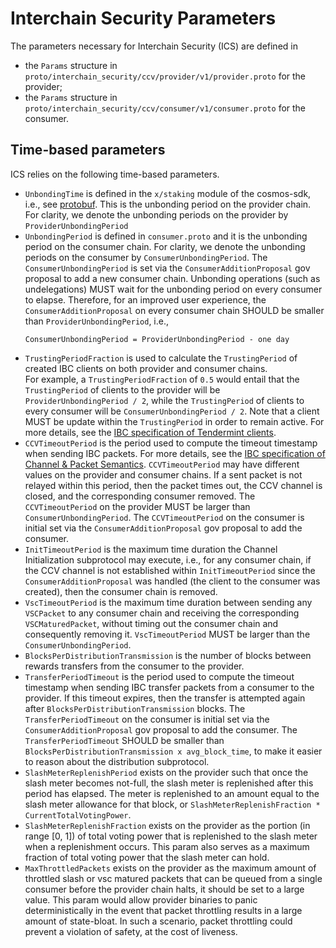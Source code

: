 # Interchain Security Parameters

The parameters necessary for Interchain Security (ICS) are defined in 

- the `Params` structure in `proto/interchain_security/ccv/provider/v1/provider.proto` for the provider;
- the `Params` structure in `proto/interchain_security/ccv/consumer/v1/consumer.proto` for the consumer.

## Time-based parameters

ICS relies on the following time-based parameters.

- `UnbondingTime` is defined in the `x/staking` module of the cosmos-sdk, i.e., see [protobuf](https://github.com/cosmos/cosmos-sdk/blob/9c145c827001222df2e3e1101010874aeac20997/proto/cosmos/staking/v1beta1/staking.proto#L294). This is the unbonding period on the provider chain. 
  For clarity, we denote the unbonding periods on the provider by `ProviderUnbondingPeriod`
- `UnbondingPeriod` is defined in `consumer.proto` and it is the unbonding period on the consumer chain. For clarity, we denote the unbonding periods on the consumer by `ConsumerUnbondingPeriod`. 
  The `ConsumerUnbondingPeriod` is set via the `ConsumerAdditionProposal` gov proposal to add a new consumer chain. 
  Unbonding operations (such as undelegations) MUST wait for the unbonding period on every consumer to elapse. Therefore, for an improved user experience, the `ConsumerAdditionProposal` on every consumer chain SHOULD be smaller than `ProviderUnbondingPeriod`, i.e., 
  ```
  ConsumerUnbondingPeriod = ProviderUnbondingPeriod - one day
  ```
- `TrustingPeriodFraction` is used to calculate the `TrustingPeriod` of created IBC clients on both provider and consumer chains.  
  For example, a `TrustingPeriodFraction` of `0.5` would entail that the `TrustingPeriod` of clients to the provider will be `ProviderUnbondingPeriod / 2`, while the `TrustingPeriod` of clients to every consumer will be `ConsumerUnbondingPeriod / 2`.
  Note that a client MUST be update within the `TrustingPeriod` in order to remain active. 
  For more details, see the [IBC specification of Tendermint clients](https://github.com/cosmos/ibc/blob/main/spec/client/ics-007-tendermint-client/README.md).
- `CCVTimeoutPeriod` is the period used to compute the timeout timestamp when sending IBC packets. 
  For more details, see the [IBC specification of Channel & Packet Semantics](https://github.com/cosmos/ibc/blob/main/spec/core/ics-004-channel-and-packet-semantics/README.md#sending-packets).
  `CCVTimeoutPeriod` may have different values on the provider and consumer chains. If a sent packet is not relayed within this period, then the packet times out, the CCV channel is closed, and the corresponding consumer removed.
  The `CCVTimeoutPeriod` on the provider MUST be larger than `ConsumerUnbondingPeriod`. 
  The `CCVTimeoutPeriod` on the consumer is initial set via the `ConsumerAdditionProposal` gov proposal to add the consumer. 
- `InitTimeoutPeriod` is the maximum time duration the Channel Initialization subprotocol may execute, 
  i.e., for any consumer chain, if the CCV channel is not established within `InitTimeoutPeriod` since the `ConsumerAdditionProposal` was handled (the client to the consumer was created), then the consumer chain is removed.
- `VscTimeoutPeriod` is the maximum time duration between sending any `VSCPacket` to any consumer chain and receiving the corresponding `VSCMaturedPacket`, without timing out the consumer chain and consequently removing it.
  `VscTimeoutPeriod` MUST be larger than the `ConsumerUnbondingPeriod`.
- `BlocksPerDistributionTransmission` is the number of blocks between rewards transfers from the consumer to the provider. 
- `TransferPeriodTimeout` is the period used to compute the timeout timestamp when sending IBC transfer packets from a consumer to the provider. If this timeout expires, then the transfer is attempted again after `BlocksPerDistributionTransmission` blocks. 
  The `TransferPeriodTimeout` on the consumer is initial set via the `ConsumerAdditionProposal` gov proposal to add the consumer. 
  The `TransferPeriodTimeout` SHOULD be smaller than `BlocksPerDistributionTransmission x avg_block_time`, to make it easier to reason about the distribution subprotocol.   
- `SlashMeterReplenishPeriod` exists on the provider such that once the slash meter becomes not-full, the slash meter is replenished after this period has elapsed. The meter is replenished to an amount equal to the slash meter allowance for that block, or `SlashMeterReplenishFraction * CurrentTotalVotingPower`.
- `SlashMeterReplenishFraction` exists on the provider as the portion (in range [0, 1]) of total voting power that is replenished to the slash meter when a replenishment occurs. This param also serves as a maximum fraction of total voting power that the slash meter can hold.
- `MaxThrottledPackets` exists on the provider as the maximum amount of throttled slash or vsc matured packets that can be queued from a single consumer before the provider chain halts, it should be set to a large value. This param would allow provider binaries to panic deterministically in the event that packet throttling results in a large amount of state-bloat. In such a scenario, packet throttling could prevent a violation of safety, at the cost of liveness.

